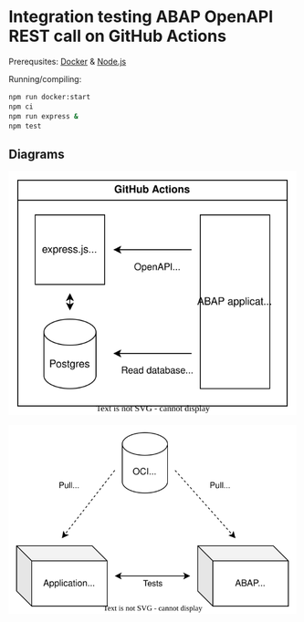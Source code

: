 # Integration testing ABAP OpenAPI REST call on GitHub Actions

Prerequsites: [Docker](https://www.docker.com) & [Node.js](https://nodejs.org/en)

Running/compiling:

```bash
npm run docker:start
npm ci
npm run express &
npm test
```

## Diagrams

![overview](/diagrams/overview.drawio.svg)

![alternatives](/diagrams/alternatives.drawio.svg)